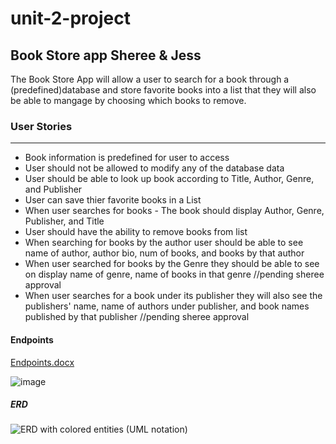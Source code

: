 # unit-2-project
## Book Store app Sheree &amp; Jess

The Book Store App will allow a user to search for a book through a (predefined)database and store favorite books into a list that they will also be able to mangage by choosing which books to remove.

### User Stories
***
* Book information is predefined for user to access
* User should not be allowed to modify any of the database data 
* User should be able to look up book according to Title, Author, Genre, and Publisher
* User can save thier favorite books in a List
* When user searches for books - The book should display Author, Genre, Publisher, and Title
* User should have the ability to remove books from list
* When searching for books by the author user should be able to see name of author, author bio, num of books, and books by that author
* When user searched for books by the Genre they should be able to see on display name of genre, name of books in that genre //pending sheree approval
* When user searches for a book under its publisher they will also see the publishers' name, name of authors under publisher, and book names published by that publisher //pending sheree approval

#### Endpoints

[Endpoints.docx](https://github.com/Jezzzae/unit-2-project/files/7804532/Endpoints.docx)


![image](https://user-images.githubusercontent.com/87440131/147991345-f7882137-79ed-4aab-8895-71e09bce40e2.png)



##### ERD

![ERD with colored entities (UML notation)](https://user-images.githubusercontent.com/87440131/147990682-9c42d9f5-591c-4500-b758-9136031d1bdd.jpeg)
